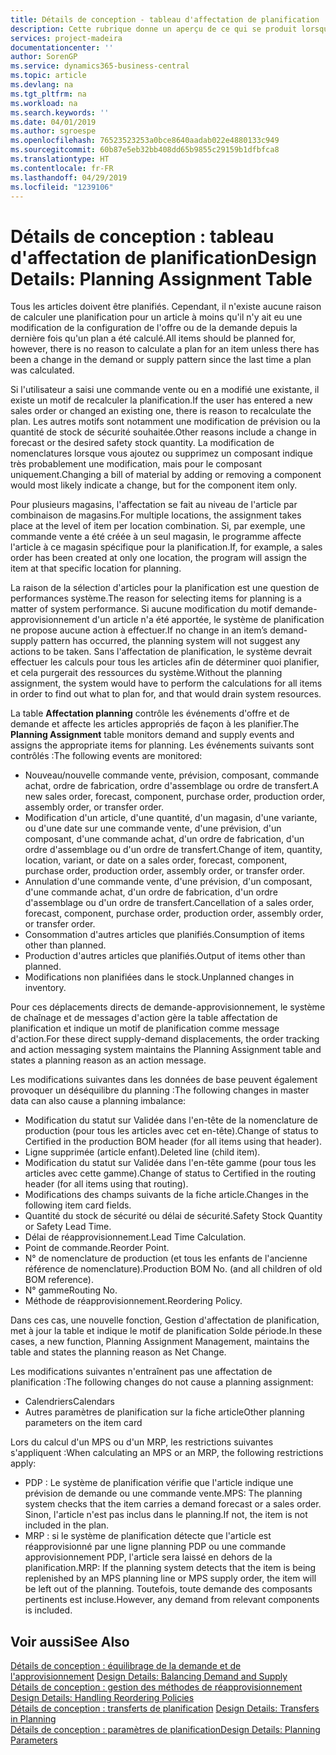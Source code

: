 ```yaml
---
title: Détails de conception - tableau d'affectation de planification | Microsoft Docs
description: Cette rubrique donne un aperçu de ce qui se produit lorsque vous modifiez la planification d'un article.
services: project-madeira
documentationcenter: ''
author: SorenGP
ms.service: dynamics365-business-central
ms.topic: article
ms.devlang: na
ms.tgt_pltfrm: na
ms.workload: na
ms.search.keywords: ''
ms.date: 04/01/2019
ms.author: sgroespe
ms.openlocfilehash: 76523523253a0bce8640aadab022e4880133c949
ms.sourcegitcommit: 60b87e5eb32bb408dd65b9855c29159b1dfbfca8
ms.translationtype: HT
ms.contentlocale: fr-FR
ms.lasthandoff: 04/29/2019
ms.locfileid: "1239106"
---
```

# <a name="design-details-planning-assignment-table"></a><span data-ttu-id="22c2d-103">Détails de conception : tableau d'affectation de planification</span><span class="sxs-lookup"><span data-stu-id="22c2d-103">Design Details: Planning Assignment Table</span></span>
<span data-ttu-id="22c2d-104">Tous les articles doivent être planifiés. Cependant, il n'existe aucune raison de calculer une planification pour un article à moins qu'il n'y ait eu une modification de la configuration de l'offre ou de la demande depuis la dernière fois qu'un plan a été calculé.</span><span class="sxs-lookup"><span data-stu-id="22c2d-104">All items should be planned for, however, there is no reason to calculate a plan for an item unless there has been a change in the demand or supply pattern since the last time a plan was calculated.</span></span>  

<span data-ttu-id="22c2d-105">Si l'utilisateur a saisi une commande vente ou en a modifié une existante, il existe un motif de recalculer la planification.</span><span class="sxs-lookup"><span data-stu-id="22c2d-105">If the user has entered a new sales order or changed an existing one, there is reason to recalculate the plan.</span></span> <span data-ttu-id="22c2d-106">Les autres motifs sont notamment une modification de prévision ou la quantité de stock de sécurité souhaitée.</span><span class="sxs-lookup"><span data-stu-id="22c2d-106">Other reasons include a change in forecast or the desired safety stock quantity.</span></span> <span data-ttu-id="22c2d-107">La modification de nomenclatures lorsque vous ajoutez ou supprimez un composant indique très probablement une modification, mais pour le composant uniquement.</span><span class="sxs-lookup"><span data-stu-id="22c2d-107">Changing a bill of material by adding or removing a component would most likely indicate a change, but for the component item only.</span></span>  

<span data-ttu-id="22c2d-108">Pour plusieurs magasins, l'affectation se fait au niveau de l'article par combinaison de magasins.</span><span class="sxs-lookup"><span data-stu-id="22c2d-108">For multiple locations, the assignment takes place at the level of item per location combination.</span></span> <span data-ttu-id="22c2d-109">Si, par exemple, une commande vente a été créée à un seul magasin, le programme affecte l'article à ce magasin spécifique pour la planification.</span><span class="sxs-lookup"><span data-stu-id="22c2d-109">If, for example, a sales order has been created at only one location, the program will assign the item at that specific location for planning.</span></span>  

<span data-ttu-id="22c2d-110">La raison de la sélection d'articles pour la planification est une question de performances système.</span><span class="sxs-lookup"><span data-stu-id="22c2d-110">The reason for selecting items for planning is a matter of system performance.</span></span> <span data-ttu-id="22c2d-111">Si aucune modification du motif demande-approvisionnement d'un article n'a été apportée, le système de planification ne propose aucune action à effectuer.</span><span class="sxs-lookup"><span data-stu-id="22c2d-111">If no change in an item’s demand-supply pattern has occurred, the planning system will not suggest any actions to be taken.</span></span> <span data-ttu-id="22c2d-112">Sans l'affectation de planification, le système devrait effectuer les calculs pour tous les articles afin de déterminer quoi planifier, et cela purgerait des ressources du système.</span><span class="sxs-lookup"><span data-stu-id="22c2d-112">Without the planning assignment, the system would have to perform the calculations for all items in order to find out what to plan for, and that would drain system resources.</span></span>  

<span data-ttu-id="22c2d-113">La table **Affectation planning** contrôle les événements d'offre et de demande et affecte les articles appropriés de façon à les planifier.</span><span class="sxs-lookup"><span data-stu-id="22c2d-113">The **Planning Assignment** table monitors demand and supply events and assigns the appropriate items for planning.</span></span> <span data-ttu-id="22c2d-114">Les événements suivants sont contrôlés :</span><span class="sxs-lookup"><span data-stu-id="22c2d-114">The following events are monitored:</span></span>  

* <span data-ttu-id="22c2d-115">Nouveau/nouvelle commande vente, prévision, composant, commande achat, ordre de fabrication, ordre d'assemblage ou ordre de transfert.</span><span class="sxs-lookup"><span data-stu-id="22c2d-115">A new sales order, forecast, component, purchase order, production order, assembly order, or transfer order.</span></span>  
* <span data-ttu-id="22c2d-116">Modification d'un article, d'une quantité, d'un magasin, d'une variante, ou d'une date sur une commande vente, d'une prévision, d'un composant, d'une commande achat, d'un ordre de fabrication, d'un ordre d'assemblage ou d'un ordre de transfert.</span><span class="sxs-lookup"><span data-stu-id="22c2d-116">Change of item, quantity, location, variant, or date on a sales order, forecast, component, purchase order, production order, assembly order, or transfer order.</span></span>  
* <span data-ttu-id="22c2d-117">Annulation d'une commande vente, d'une prévision, d'un composant, d'une commande achat, d'un ordre de fabrication, d'un ordre d'assemblage ou d'un ordre de transfert.</span><span class="sxs-lookup"><span data-stu-id="22c2d-117">Cancellation of a sales order, forecast, component, purchase order, production order, assembly order, or transfer order.</span></span>  
* <span data-ttu-id="22c2d-118">Consommation d'autres articles que planifiés.</span><span class="sxs-lookup"><span data-stu-id="22c2d-118">Consumption of items other than planned.</span></span>  
* <span data-ttu-id="22c2d-119">Production d'autres articles que planifiés.</span><span class="sxs-lookup"><span data-stu-id="22c2d-119">Output of items other than planned.</span></span>  
* <span data-ttu-id="22c2d-120">Modifications non planifiées dans le stock.</span><span class="sxs-lookup"><span data-stu-id="22c2d-120">Unplanned changes in inventory.</span></span>  

<span data-ttu-id="22c2d-121">Pour ces déplacements directs de demande-approvisionnement, le système de chaînage et de messages d'action gère la table affectation de planification et indique un motif de planification comme message d'action.</span><span class="sxs-lookup"><span data-stu-id="22c2d-121">For these direct supply-demand displacements, the order tracking and action messaging system maintains the Planning Assignment table and states a planning reason as an action message.</span></span>  

<span data-ttu-id="22c2d-122">Les modifications suivantes dans les données de base peuvent également provoquer un déséquilibre du planning :</span><span class="sxs-lookup"><span data-stu-id="22c2d-122">The following changes in master data can also cause a planning imbalance:</span></span>  

* <span data-ttu-id="22c2d-123">Modification du statut sur Validée dans l'en-tête de la nomenclature de production (pour tous les articles avec cet en-tête).</span><span class="sxs-lookup"><span data-stu-id="22c2d-123">Change of status to Certified in the production BOM header (for all items using that header).</span></span>  
* <span data-ttu-id="22c2d-124">Ligne supprimée (article enfant).</span><span class="sxs-lookup"><span data-stu-id="22c2d-124">Deleted line (child item).</span></span>  
* <span data-ttu-id="22c2d-125">Modification du statut sur Validée dans l'en-tête gamme (pour tous les articles avec cette gamme).</span><span class="sxs-lookup"><span data-stu-id="22c2d-125">Change of status to Certified in the routing header (for all items using that routing).</span></span>  
* <span data-ttu-id="22c2d-126">Modifications des champs suivants de la fiche article.</span><span class="sxs-lookup"><span data-stu-id="22c2d-126">Changes in the following item card fields.</span></span>  
* <span data-ttu-id="22c2d-127">Quantité du stock de sécurité ou délai de sécurité.</span><span class="sxs-lookup"><span data-stu-id="22c2d-127">Safety Stock Quantity or Safety Lead Time.</span></span>  
* <span data-ttu-id="22c2d-128">Délai de réapprovisionnement.</span><span class="sxs-lookup"><span data-stu-id="22c2d-128">Lead Time Calculation.</span></span>  
* <span data-ttu-id="22c2d-129">Point de commande.</span><span class="sxs-lookup"><span data-stu-id="22c2d-129">Reorder Point.</span></span>  
* <span data-ttu-id="22c2d-130">N° de nomenclature de production (et tous les enfants de l'ancienne référence de nomenclature).</span><span class="sxs-lookup"><span data-stu-id="22c2d-130">Production BOM No. (and all children of old BOM reference).</span></span>  
* <span data-ttu-id="22c2d-131">N° gamme</span><span class="sxs-lookup"><span data-stu-id="22c2d-131">Routing No.</span></span>  
* <span data-ttu-id="22c2d-132">Méthode de réapprovisionnement.</span><span class="sxs-lookup"><span data-stu-id="22c2d-132">Reordering Policy.</span></span>  

<span data-ttu-id="22c2d-133">Dans ces cas, une nouvelle fonction, Gestion d'affectation de planification, met à jour la table et indique le motif de planification Solde période.</span><span class="sxs-lookup"><span data-stu-id="22c2d-133">In these cases, a new function, Planning Assignment Management, maintains the table and states the planning reason as Net Change.</span></span>  

<span data-ttu-id="22c2d-134">Les modifications suivantes n'entraînent pas une affectation de planification :</span><span class="sxs-lookup"><span data-stu-id="22c2d-134">The following changes do not cause a planning assignment:</span></span>  

* <span data-ttu-id="22c2d-135">Calendriers</span><span class="sxs-lookup"><span data-stu-id="22c2d-135">Calendars</span></span>  
* <span data-ttu-id="22c2d-136">Autres paramètres de planification sur la fiche article</span><span class="sxs-lookup"><span data-stu-id="22c2d-136">Other planning parameters on the item card</span></span>  

<span data-ttu-id="22c2d-137">Lors du calcul d'un MPS ou d'un MRP, les restrictions suivantes s'appliquent :</span><span class="sxs-lookup"><span data-stu-id="22c2d-137">When calculating an MPS or an MRP, the following restrictions apply:</span></span>  

* <span data-ttu-id="22c2d-138">PDP : Le système de planification vérifie que l'article indique une prévision de demande ou une commande vente.</span><span class="sxs-lookup"><span data-stu-id="22c2d-138">MPS: The planning system checks that the item carries a demand forecast or a sales order.</span></span> <span data-ttu-id="22c2d-139">Sinon, l'article n'est pas inclus dans le planning.</span><span class="sxs-lookup"><span data-stu-id="22c2d-139">If not, the item is not included in the plan.</span></span>  
* <span data-ttu-id="22c2d-140">MRP : si le système de planification détecte que l'article est réapprovisionné par une ligne planning PDP ou une commande approvisionnement PDP, l'article sera laissé en dehors de la planification.</span><span class="sxs-lookup"><span data-stu-id="22c2d-140">MRP: If the planning system detects that the item is being replenished by an MPS planning line or MPS supply order, the item will be left out of the planning.</span></span> <span data-ttu-id="22c2d-141">Toutefois, toute demande des composants pertinents est incluse.</span><span class="sxs-lookup"><span data-stu-id="22c2d-141">However, any demand from relevant components is included.</span></span>  

## <a name="see-also"></a><span data-ttu-id="22c2d-142">Voir aussi</span><span class="sxs-lookup"><span data-stu-id="22c2d-142">See Also</span></span>  
<span data-ttu-id="22c2d-143">[Détails de conception : équilibrage de la demande et de l'approvisionnement](design-details-balancing-demand-and-supply.md) </span><span class="sxs-lookup"><span data-stu-id="22c2d-143">[Design Details: Balancing Demand and Supply](design-details-balancing-demand-and-supply.md) </span></span>  
<span data-ttu-id="22c2d-144">[Détails de conception : gestion des méthodes de réapprovisionnement](design-details-handling-reordering-policies.md) </span><span class="sxs-lookup"><span data-stu-id="22c2d-144">[Design Details: Handling Reordering Policies](design-details-handling-reordering-policies.md) </span></span>  
<span data-ttu-id="22c2d-145">[Détails de conception : transferts de planification](design-details-transfers-in-planning.md) </span><span class="sxs-lookup"><span data-stu-id="22c2d-145">[Design Details: Transfers in Planning](design-details-transfers-in-planning.md) </span></span>  
[<span data-ttu-id="22c2d-146">Détails de conception : paramètres de planification</span><span class="sxs-lookup"><span data-stu-id="22c2d-146">Design Details: Planning Parameters</span></span>](design-details-planning-parameters.md)  
